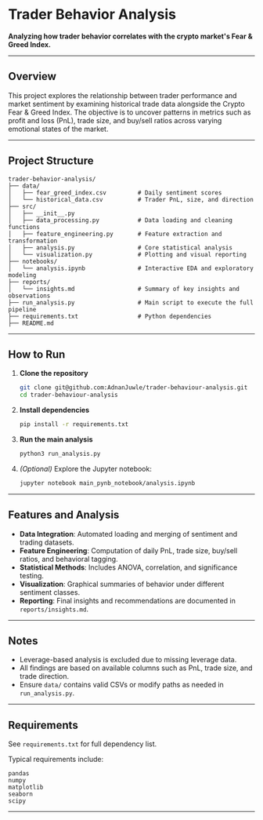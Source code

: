 


# Trader Behavior Analysis

**Analyzing how trader behavior correlates with the crypto market's Fear & Greed Index.**

---

## Overview

This project explores the relationship between trader performance and market sentiment by examining historical trade data alongside the Crypto Fear & Greed Index. The objective is to uncover patterns in metrics such as profit and loss (PnL), trade size, and buy/sell ratios across varying emotional states of the market.

---

## Project Structure

```
trader-behavior-analysis/
├── data/
│   ├── fear_greed_index.csv         # Daily sentiment scores
│   └── historical_data.csv          # Trader PnL, size, and direction
├── src/
│   ├── __init__.py
│   ├── data_processing.py           # Data loading and cleaning functions
│   ├── feature_engineering.py       # Feature extraction and transformation
│   ├── analysis.py                  # Core statistical analysis
│   └── visualization.py             # Plotting and visual reporting
├── notebooks/
│   └── analysis.ipynb               # Interactive EDA and exploratory modeling
├── reports/
│   └── insights.md                  # Summary of key insights and observations
├── run_analysis.py                  # Main script to execute the full pipeline
├── requirements.txt                 # Python dependencies
├── README.md
```

---

## How to Run

1. **Clone the repository**

   ```bash
   git clone git@github.com:AdnanJuwle/trader-behaviour-analysis.git
   cd trader-behaviour-analysis
   ```

2. **Install dependencies**

   ```bash
   pip install -r requirements.txt
   ```

3. **Run the main analysis**

   ```bash
   python3 run_analysis.py
   ```

4. *(Optional)* Explore the Jupyter notebook:

   ```bash
   jupyter notebook main_pynb_notebook/analysis.ipynb
   ```

---

## Features and Analysis

* **Data Integration**: Automated loading and merging of sentiment and trading datasets.
* **Feature Engineering**: Computation of daily PnL, trade size, buy/sell ratios, and behavioral tagging.
* **Statistical Methods**: Includes ANOVA, correlation, and significance testing.
* **Visualization**: Graphical summaries of behavior under different sentiment classes.
* **Reporting**: Final insights and recommendations are documented in `reports/insights.md`.

---

## Notes

* Leverage-based analysis is excluded due to missing leverage data.
* All findings are based on available columns such as PnL, trade size, and trade direction.
* Ensure `data/` contains valid CSVs or modify paths as needed in `run_analysis.py`.

---

## Requirements

See `requirements.txt` for full dependency list.

Typical requirements include:

```
pandas
numpy
matplotlib
seaborn
scipy
```

---

